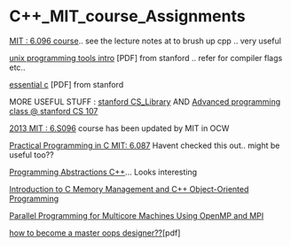 C++_MIT_course_Assignments
==========================

[MIT : 6.096 course](http://goo.gl/fTALR).. see the lecture notes at  to brush up cpp .. very useful

[unix programming tools intro](http://goo.gl/7Ltu5P) [PDF] from stanford .. refer for compiler flags etc.. 

[essential c](http://goo.gl/LH0hg) [PDF] from stanford 

MORE USEFUL STUFF : [stanford CS_Library](http://cslibrary.stanford.edu/) AND [Advanced programming class @ stanford CS 107](https://courseware.stanford.edu/pg/courses/347503/cs107-spring-2013)

 [2013 MIT : 6.S096](http://goo.gl/dYOCej) course has been updated by MIT in OCW 
 
 [Practical Programming in C MIT: 6.087](http://ocw.mit.edu/courses/electrical-engineering-and-computer-science/6-087-practical-programming-in-c-january-iap-2010/index.htm)  Havent checked this out.. might be useful too??


[Programming Abstractions C++](http://see.stanford.edu/see/courseinfo.aspx?coll=11f4f422-5670-4b4c-889c-008262e09e4e)... Looks interesting

[Introduction to C Memory Management and C++ Object-Oriented Programming](http://ocw.mit.edu/courses/electrical-engineering-and-computer-science/6-088-introduction-to-c-memory-management-and-c-object-oriented-programming-january-iap-2010/)

[Parallel Programming for Multicore Machines Using OpenMP and MPI](http://ocw.mit.edu/courses/earth-atmospheric-and-planetary-sciences/12-950-parallel-programming-for-multicore-machines-using-openmp-and-mpi-january-iap-2010/index.htm)

[how to become a master oops designer??](http://research.cs.queensu.ca/~ahmed/home/teaching/CISC322/F09/files/Slides_Spiros_Patterns.pdf)[pdf]
